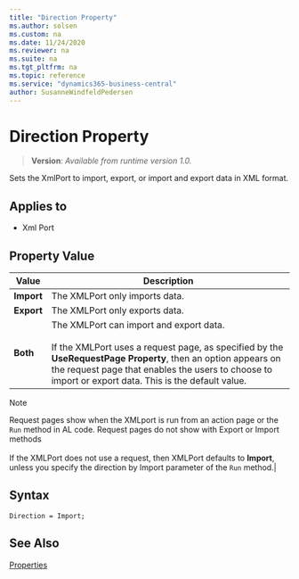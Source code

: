 ```yaml
---
title: "Direction Property"
ms.author: solsen
ms.custom: na
ms.date: 11/24/2020
ms.reviewer: na
ms.suite: na
ms.tgt_pltfrm: na
ms.topic: reference
ms.service: "dynamics365-business-central"
author: SusanneWindfeldPedersen
---
```

[//]: # (START>DO_NOT_EDIT)
[//]: # (IMPORTANT:Do not edit any of the content between here and the END>DO_NOT_EDIT.)
[//]: # (Any modifications should be made in the .xml files in the ModernDev repo.)
# Direction Property
> **Version**: _Available from runtime version 1.0._

Sets the XmlPort to import, export, or import and export data in XML format.

## Applies to
-   Xml Port

## Property Value

|Value|Description|
|-----------|---------------------------------------|
|**Import**|The XMLPort only imports data.|
|**Export**|The XMLPort only exports data.|
|**Both**|The XMLPort can import and export data.<br /><br /> If the XMLPort uses a request page, as specified by the **UseRequestPage Property**, then an option appears on the request page that enables the users to choose to import or export data. This is the default value.|

[//]: # (IMPORTANT: END>DO_NOT_EDIT)


> [!NOTE]  
> Request pages show when the XMLport is run from an action page or the `Run` method in AL code. Request pages do not show with Export or Import methods<br /><br /> If the XMLPort does not use a request, then XMLPort defaults to **Import**, unless you specify the direction by Import parameter of the `Run` method.|  
 
## Syntax

```AL
Direction = Import;
```

## See Also  

[Properties](devenv-properties.md)
